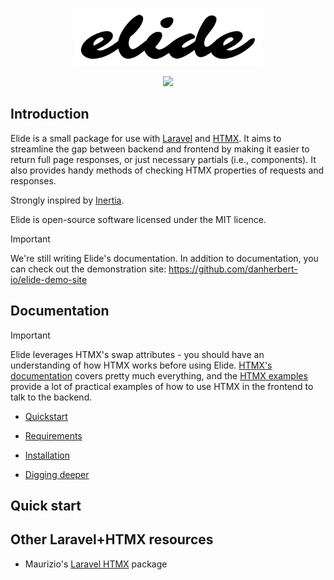 <p align="center"><img src="/docs/art/elide-logo.svg" alt="Elide package logo" style="max-width: 300px"></p>

<p align="center">
<img src="https://github.com/danherbert-io/elide-for-laravel/workflows/tests/badge.svg">
</p>

## Introduction

Elide is a small package for use with [Laravel](https://laravel.com/) and [HTMX](https://htmx.org/). It aims to streamline the gap between backend and frontend by making it easier to return full page responses, or just necessary partials (i.e., components). It also provides handy methods of checking HTMX properties of requests and responses.

Strongly inspired by [Inertia](https://github.com/inertiajs/inertia-laravel).

Elide is open-source software licensed under the MIT licence.

> [!IMPORTANT]
> We're still writing Elide's documentation. In addition to documentation, you can check out the demonstration site: https://github.com/danherbert-io/elide-demo-site

## Documentation

> [!IMPORTANT]
> Elide leverages HTMX's swap attributes - you should have an understanding of how HTMX works before using Elide.
> [HTMX's documentation](https://htmx.org/docs/) covers pretty much everything, and the [HTMX examples](https://htmx.org/examples/) provide a lot of practical examples of how to use HTMX in the frontend to talk to the backend.

* [Quickstart](./docs/quickstart.md)

* [Requirements](./docs/requirements.md)
* [Installation](./docs/installation.md)
* [Digging deeper](./docs/digging-deeper.md)

## Quick start


## Other Laravel+HTMX resources

* Maurizio's [Laravel HTMX](https://github.com/mauricius/laravel-htmx) package